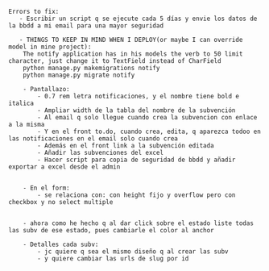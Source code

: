 
    Errors to fix:
       - Escribir un script q se ejecute cada 5 días y envie los datos de la bbdd a mi email para una mayor seguridad

       - THINGS TO KEEP IN MIND WHEN I DEPLOY(or maybe I can override model in mine project):
        The notify application has in his models the verb to 50 limit character, just change it to TextField instead of CharField
        python manage.py makemigrations notify
        python manage.py migrate notify

        - Pantallazo:
            - 0.7 rem letra notificaciones, y el nombre tiene bold e italica
            - Ampliar width de la tabla del nombre de la subvención
            - Al email q solo llegue cuando crea la subvencion con enlace a la misma
            - Y en el front to.do, cuando crea, edita, q aparezca todoo en las notificaciones en el email solo cuando crea
            - Además en el front link a la subvención editada
            - Añadir las subvenciones del excel
            - Hacer script para copia de seguridad de bbdd y añadir exportar a excel desde el admin


        - En el form:
            - se relaciona con: con height fijo y overflow pero con checkbox y no select multiple


        - ahora como he hecho q al dar click sobre el estado liste todas las subv de ese estado, pues cambiarle el color al anchor

        - Detalles cada subv:
            - jc quiere q sea el mismo diseño q al crear las subv
            - y quiere cambiar las urls de slug por id